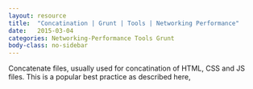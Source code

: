 ```yaml
---
layout: resource
title:  "Concatination | Grunt | Tools | Networking Performance"
date:   2015-03-04
categories: Networking-Performance Tools Grunt
body-class: no-sidebar
---
```


Concatenate files, usually used for concatination of HTML, CSS and JS files. This is a popular best practice as described here, 